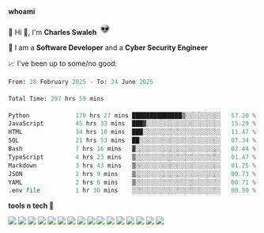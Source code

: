 **whoami**

🤪 Hi 👋, I'm **Charles Swaleh** <img src="alien.gif" height="25px">

🤖 I am a **Software Developer** and a **Cyber Security Engineer**

📈 I've been up to some/no good:

<!--START_SECTION:waka-->

```python
From: 28 February 2025 - To: 24 June 2025

Total Time: 297 hrs 59 mins

Python             170 hrs 27 mins ██████████████▒░░░░░░░░░░   57.20 %
JavaScript         45 hrs 33 mins  ███▓░░░░░░░░░░░░░░░░░░░░░   15.29 %
HTML               34 hrs 10 mins  ███░░░░░░░░░░░░░░░░░░░░░░   11.47 %
SQL                21 hrs 53 mins  ██░░░░░░░░░░░░░░░░░░░░░░░   07.34 %
Bash               7 hrs 16 mins   ▓░░░░░░░░░░░░░░░░░░░░░░░░   02.44 %
TypeScript         4 hrs 23 mins   ▒░░░░░░░░░░░░░░░░░░░░░░░░   01.47 %
Markdown           3 hrs 43 mins   ▒░░░░░░░░░░░░░░░░░░░░░░░░   01.25 %
JSON               2 hrs 9 mins    ▒░░░░░░░░░░░░░░░░░░░░░░░░   00.73 %
YAML               2 hrs 6 mins    ▒░░░░░░░░░░░░░░░░░░░░░░░░   00.71 %
.env file          1 hr 30 mins    ░░░░░░░░░░░░░░░░░░░░░░░░░   00.50 %
```

<!--END_SECTION:waka-->


**tools n tech 🔭**

![](https://img.shields.io/badge/OS-Linux-informational?style=flat&logo=linux&logoColor=white&color=800020)
![](https://img.shields.io/badge/Code-JavaScript-informational?style=flat&logo=javascript&logoColor=white&color=800020)
![](https://img.shields.io/badge/Code-Python-informational?style=flat&logo=python&logoColor=white&color=800020)
![](https://img.shields.io/badge/Code-C-informational?style=flat&logo=c&logoColor=white&color=800020)
![](https://img.shields.io/badge/Code-Ruby-informational?style=flat&logo=ruby&logoColor=white&color=800020)
![](https://img.shields.io/badge/Code-Go-informational?style=flat&logo=go&logoColor=white&color=800020)
![](https://img.shields.io/badge/Framework-React-informational?style=flat&logo=react&logoColor=white&color=800020)
![](https://img.shields.io/badge/Framework-Django-informational?style=flat&logo=django&logoColor=white&color=800020)
![](https://img.shields.io/badge/Framework-Flask-informational?style=flat&logo=flask&logoColor=white&color=800020)
![](https://img.shields.io/badge/Framework-Rails-informational?style=flat&logo=Ruby&logoColor=white&color=800020)
![](https://img.shields.io/badge/Shell-Bash-informational?style=flat&logo=gnu-bash&logoColor=white&color=800020)
![](https://img.shields.io/badge/DB-PostgreSQL-informational?style=flat&logo=postgresql&logoColor=white&color=800020)
![](https://img.shields.io/badge/DB-MySQL-informational?style=flat&logo=mysql&logoColor=white&color=800020)
![](https://img.shields.io/badge/CI/CD-Docker-informational?style=flat&logo=docker&logoColor=white&color=800020)
![](https://img.shields.io/badge/CI/CD-Kubernetes-informational?style=flat&logo=kubernetes&logoColor=white&color=800020)
![](https://img.shields.io/badge/CI/CD-Jenkins-informational?style=flat&logo=jenkins&logoColor=white&color=800020)

<!-- **stats 🔭**

[![Charles's GitHub stats](https://github-readme-stats.vercel.app/api?username=mashm3ll0w&count_private=true&show_icons=true&theme=maroongold&include_all_commits=true)](https://github.com/anuraghazra/github-readme-stats)             [![Top Langs](https://github-readme-stats.vercel.app/api/top-langs/?username=mashm3ll0w&layout=compact&theme=maroongold&langs_count=6)](https://github.com/anuraghazra/github-readme-stats) -->
